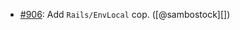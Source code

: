 * [#906](https://github.com/rubocop/rubocop-rails/pull/906): Add `Rails/EnvLocal` cop. ([@sambostock][])

